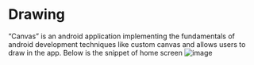 # Drawing
“Canvas” is an android application implementing the fundamentals of android development techniques like custom canvas and allows users to draw in the app.
Below is the snippet of home screen
![image](https://user-images.githubusercontent.com/68410860/160648783-9e2d83e0-f40c-4181-86e5-df887281aaa3.png)
